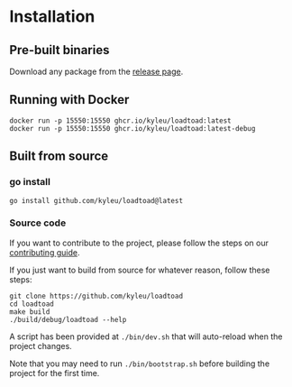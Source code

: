 <!--- Content managed by Project Forge, see [projectforge.md] for details. -->
# Installation

## Pre-built binaries
Download any package from the [release page](https://github.com/kyleu/loadtoad/releases).

## Running with Docker
```shell
docker run -p 15550:15550 ghcr.io/kyleu/loadtoad:latest
docker run -p 15550:15550 ghcr.io/kyleu/loadtoad:latest-debug
```

## Built from source

### go install
```shell
go install github.com/kyleu/loadtoad@latest
```

### Source code

If you want to contribute to the project, please follow the steps on our [contributing guide](contributing).

If you just want to build from source for whatever reason, follow these steps:

```shell
git clone https://github.com/kyleu/loadtoad
cd loadtoad
make build
./build/debug/loadtoad --help
```

A script has been provided at `./bin/dev.sh` that will auto-reload when the project changes.

Note that you may need to run `./bin/bootstrap.sh` before building the project for the first time.
